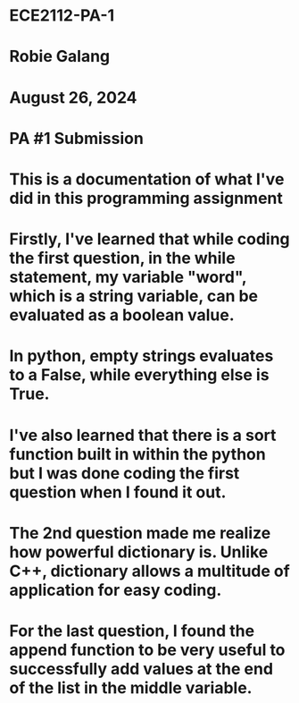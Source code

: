 # ECE2112-PA-1
# Robie Galang
# August 26, 2024
# PA #1 Submission
# This is a documentation of what I've did in this programming assignment
# Firstly, I've learned that while coding the first question, in the while statement, my variable "word", which is a string variable, can be evaluated as a boolean value. 
# In python, empty strings evaluates to a False, while everything else is True.
# I've also learned that there is a sort function built in within the python but I was done coding the first question when I found it out.
# The 2nd question made me realize how powerful dictionary is. Unlike C++, dictionary allows a multitude of application for easy coding.
# For the last question, I found the append function to be very useful to successfully add values at the end of the list in the middle variable.
